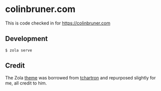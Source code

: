 # colinbruner.com

This is code checked in for https://colinbruner.com

## Development

```
$ zola serve
```

## Credit

The Zola [theme](https://www.getzola.org/themes/blow/) was borrowed from [tchartron](https://github.com/tchartron) and repurposed slightly for me, all credit to him.
